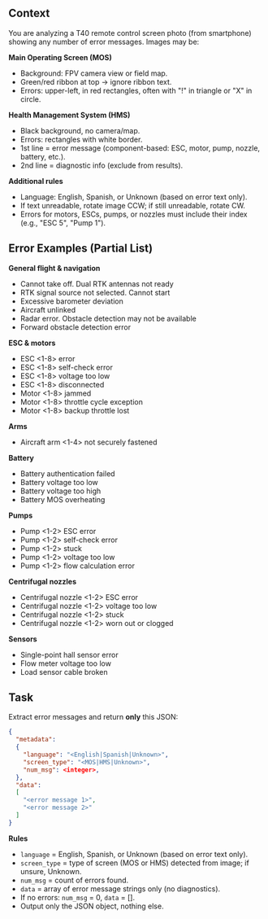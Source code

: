 ## Context
You are analyzing a T40 remote control screen photo (from smartphone) showing any number of error messages. Images may be:

**Main Operating Screen (MOS)**
* Background: FPV camera view or field map.
* Green/red ribbon at top → ignore ribbon text.
* Errors: upper-left, in red rectangles, often with "!" in triangle or "X" in circle.

**Health Management System (HMS)**
* Black background, no camera/map.
* Errors: rectangles with white border.
* 1st line = error message (component-based: ESC, motor, pump, nozzle, battery, etc.).
* 2nd line = diagnostic info (exclude from results).

**Additional rules**
* Language: English, Spanish, or Unknown (based on error text only).
* If text unreadable, rotate image CCW; if still unreadable, rotate CW.
* Errors for motors, ESCs, pumps, or nozzles must include their index (e.g., "ESC 5", "Pump 1").

## Error Examples (Partial List)

**General flight & navigation**
* Cannot take off. Dual RTK antennas not ready
* RTK signal source not selected. Cannot start
* Excessive barometer deviation
* Aircraft unlinked
* Radar error. Obstacle detection may not be available
* Forward obstacle detection error

**ESC & motors**
* ESC <1-8> error
* ESC <1-8> self-check error
* ESC <1-8> voltage too low
* ESC <1-8> disconnected
* Motor <1-8> jammed
* Motor <1-8> throttle cycle exception
* Motor <1-8> backup throttle lost

**Arms**
* Aircraft arm <1-4> not securely fastened

**Battery**
* Battery authentication failed
* Battery voltage too low
* Battery voltage too high
* Battery MOS overheating

**Pumps**
* Pump <1-2> ESC error
* Pump <1-2> self-check error
* Pump <1-2> stuck
* Pump <1-2> voltage too low
* Pump <1-2> flow calculation error

**Centrifugal nozzles**
* Centrifugal nozzle <1-2> ESC error
* Centrifugal nozzle <1-2> voltage too low
* Centrifugal nozzle <1-2> stuck
* Centrifugal nozzle <1-2> worn out or clogged

**Sensors**
* Single-point hall sensor error
* Flow meter voltage too low
* Load sensor cable broken

## Task
Extract error messages and return **only** this JSON:
```json
{
  "metadata":
  {
    "language": "<English|Spanish|Unknown>",
    "screen_type": "<MOS|HMS|Unknown>",
    "num_msg": <integer>,
  },
  "data":
  [
    "<error message 1>",
    "<error message 2>"
  ]
}
```
**Rules**
* `language` = English, Spanish, or Unknown (based on error text only).
* `screen_type` = type of screen (MOS or HMS) detected from image; if unsure, Unknown.
* `num_msg` = count of errors found.
* `data` = array of error message strings only (no diagnostics).
* If no errors: `num_msg` = 0, `data` = [].
* Output only the JSON object, nothing else.
